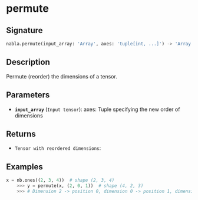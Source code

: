 # permute

## Signature

```python
nabla.permute(input_array: 'Array', axes: 'tuple[int, ...]') -> 'Array'
```

## Description

Permute (reorder) the dimensions of a tensor.

## Parameters

- **`input_array`** (`Input tensor`): axes: Tuple specifying the new order of dimensions

## Returns

- `Tensor with reordered dimensions`: 

## Examples

```python
x = nb.ones((2, 3, 4))  # shape (2, 3, 4)
    >>> y = permute(x, (2, 0, 1))  # shape (4, 2, 3)
    >>> # Dimension 2 -> position 0, dimension 0 -> position 1, dimension 1 -> position 2
```
